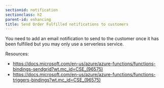 ```yaml
---
sectionid: notification
sectionclass: h2
parent-id: enhancing
title: Send Order Fulfilled notifications to customers
---
```


You need to add an email notification to send to the customer once it has been fulfilled but you may only use a serverless service.

Resources:

-   <https://docs.microsoft.com/en-us/azure/azure-functions/functions-bindings-sendgrid?wt.mc_id=CSE_(96575)>
-   <https://docs.microsoft.com/en-us/azure/azure-functions/functions-triggers-bindings?wt.mc_id=CSE_(96575)>
